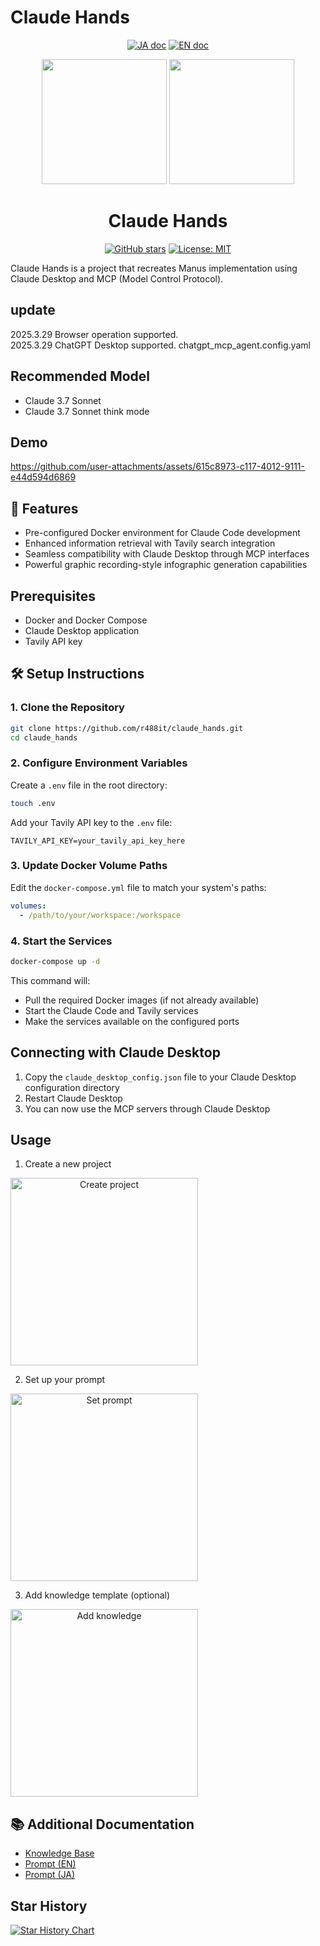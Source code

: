 # Claude Hands

<p align="center">
  <a href="README.ja.md"><img src="https://img.shields.io/badge/ドキュメント-日本語-white.svg" alt="JA doc"/></a>
  <a href="README.md"><img src="https://img.shields.io/badge/english-document-white.svg" alt="EN doc"></a>
</p>

<p align="center">
  <img src="assets/logo.png" width="200"/>
  <img src="assets/logo2.png" width="200"/>
</p>

<h1 align="center">Claude Hands</h1>

<div align="center">

[![GitHub stars](https://img.shields.io/github/stars/r488it/claude_hands?style=social)](https://github.com/r488it/claude_hands/stargazers)
[![License: MIT](https://img.shields.io/badge/License-MIT-yellow.svg)](https://opensource.org/licenses/MIT)

</div>

Claude Hands is a project that recreates Manus implementation using Claude Desktop and MCP (Model Control Protocol).


## update
2025.3.29 Browser operation supported.   
2025.3.29 ChatGPT Desktop supported. chatgpt_mcp_agent.config.yaml

## Recommended Model
- Claude 3.7 Sonnet
- Claude 3.7 Sonnet think mode

## Demo

https://github.com/user-attachments/assets/615c8973-c117-4012-9111-e44d594d6869

## 🚀 Features

- Pre-configured Docker environment for Claude Code development
- Enhanced information retrieval with Tavily search integration
- Seamless compatibility with Claude Desktop through MCP interfaces
- Powerful graphic recording-style infographic generation capabilities

## Prerequisites

- Docker and Docker Compose
- Claude Desktop application
- Tavily API key

## 🛠 Setup Instructions

### 1. Clone the Repository

```bash
git clone https://github.com/r488it/claude_hands.git
cd claude_hands
```

### 2. Configure Environment Variables

Create a `.env` file in the root directory:

```bash
touch .env
```

Add your Tavily API key to the `.env` file:

```
TAVILY_API_KEY=your_tavily_api_key_here
```

### 3. Update Docker Volume Paths

Edit the `docker-compose.yml` file to match your system's paths:

```yaml
volumes:
  - /path/to/your/workspace:/workspace
```

### 4. Start the Services

```bash
docker-compose up -d
```

This command will:
- Pull the required Docker images (if not already available)
- Start the Claude Code and Tavily services
- Make the services available on the configured ports

## Connecting with Claude Desktop

1. Copy the `claude_desktop_config.json` file to your Claude Desktop configuration directory
2. Restart Claude Desktop
3. You can now use the MCP servers through Claude Desktop

## Usage

1. Create a new project
<div align="center" style="display: flex; gap: 20px;">
    <img src="assets/01_make_project.png" alt="Create project" width="300" />
</div>

2. Set up your prompt
<div align="center" style="display: flex; gap: 20px;">
    <img src="assets/02_set_prompt.png" alt="Set prompt" width="300" />
</div>

3. Add knowledge template (optional)
<div align="center" style="display: flex; gap: 20px;">
    <img src="assets/03_set_knowledge.png" alt="Add knowledge" width="300" />
</div>

## 📚 Additional Documentation
- [Knowledge Base](knowledge.md)
- [Prompt (EN)](prompt.md)
- [Prompt (JA)](prompt.ja.md)

## Star History

[![Star History Chart](https://api.star-history.com/svg?repos=r488it/claude_hands&type=Date)](https://www.star-history.com/#r488it/claude_hands&Date)
